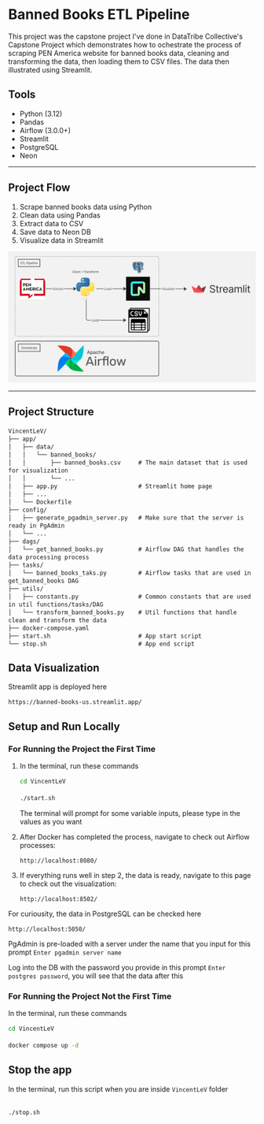 # Banned Books ETL Pipeline

This project was the capstone project I've done in DataTribe Collective's Capstone Project which demonstrates how to ochestrate the process of scraping PEN America website for banned books data, cleaning and transforming the data, then loading them to CSV files. The data then illustrated using Streamlit.

## Tools

- Python (3.12)
- Pandas
- Airflow (3.0.0+)
- Streamlit
- PostgreSQL
- Neon

---

## Project Flow

1. Scrape banned books data using Python
2. Clean data using Pandas
3. Extract data to CSV
4. Save data to Neon DB
5. Visualize data in Streamlit


![Diagram](./assets/banned-books-pipeline-diagram.jpg)

---

## Project Structure
```
VincentLeV/
├── app/
│   ├── data/
│   │   └── banned_books/
│   │       ├── banned_books.csv     # The main dataset that is used for visualization
│   │       └── ...
│   ├── app.py                       # Streamlit home page 
│   ├── ...    
│   └── Dockerfile
├── config/
│   ├── generate_pgadmin_server.py   # Make sure that the server is ready in PgAdmin
│   └── ...
├── dags/
│   └── get_banned_books.py          # Airflow DAG that handles the data processing process
├── tasks/
│   └── banned_books_taks.py         # Airflow tasks that are used in get_banned_books DAG
├── utils/
│   ├── constants.py                 # Common constants that are used in util functions/tasks/DAG
│   └── transform_banned_books.py    # Util functions that handle clean and transform the data
├── docker-compose.yaml
├── start.sh                         # App start script
└── stop.sh                          # App end script
```

## Data Visualization

Streamlit app is deployed here

```
https://banned-books-us.streamlit.app/
```

## Setup and Run Locally

### For Running the Project the First Time

1. In the terminal, run these commands
   ```bash
   cd VincentLeV
   
   ./start.sh
   ```

   The terminal will prompt for some variable inputs, please type in the values as you want
2. After Docker has completed the process, navigate to check out Airflow processes:
   ```
   http://localhost:8080/
   ```
3. If everything runs well in step 2, the data is ready, navigate to this page to check out the visualization:
   ```
   http://localhost:8502/
   ```

For curiousity, the data in PostgreSQL can be checked here
```
http://localhost:5050/
```

PgAdmin is pre-loaded with a server under the name that you input for this prompt `Enter pgadmin server name`

Log into the DB with the password you provide in this prompt `Enter postgres password`, you will see that the data after this

### For Running the Project Not the First Time

In the terminal, run these commands
```bash
cd VincentLeV

docker compose up -d
```

## Stop the app

In the terminal, run this script when you are inside `VincentLeV` folder
```bash

./stop.sh
```